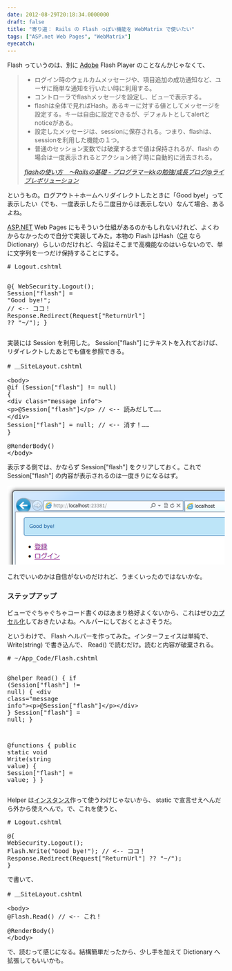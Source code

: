 ```yaml
---
date: 2012-08-29T20:18:34.0000000
draft: false
title: "寄り道： Rails の Flash っぽい機能を WebMatrix で使いたい"
tags: ["ASP.net Web Pages", "WebMatrix"]
eyecatch: 
---
```

<p>Flash っていうのは、別に <a class="keyword" href="http://d.hatena.ne.jp/keyword/Adobe">Adobe</a> Flash Player のことなんかじゃなくて、</p>

<blockquote cite="http://d.hatena.ne.jp/kiyo560808/20110913/1315882887">

<ul>
<li>ログイン時のウェルカムメッセージや、項目追加の成功通知など、ユーザに簡単な通知を行いたい時に利用する。</li>
<li>コントローラでflashメッセージを設定し、ビューで表示する。</li>
<li>flashは全体で見ればHash。あるキーに対する値としてメッセージを設定する。キーは自由に設定できるが、デフォルトとしてalertとnoticeがある。</li>
<li>設定したメッセージは、sessionに保存される。つまり、flashは、sessionを利用した機能の１つ。</li>
<li>普通のセッション変数では破棄するまで値は保持されるが、flash の場合は一度表示されるとアクション終了時に自動的に消去される。</li>
</ul>
<cite><a href="http://d.hatena.ne.jp/kiyo560808/20110913/1315882887">flash&#x306E;&#x4F7F;&#x3044;&#x65B9;&#x3000;&#x301C;Rails&#x306E;&#x57FA;&#x790E; - &#x30D7;&#x30ED;&#x30B0;&#x30E9;&#x30DE;&#x30FC;kk&#x306E;&#x52C9;&#x5F37;/&#x6210;&#x9577;&#x30D6;&#x30ED;&#x30B0;@&#x30E9;&#x30A4;&#x30D6;&#x30EC;&#x30DC;&#x30EA;&#x30E5;&#x30FC;&#x30B7;&#x30E7;&#x30F3;</a></cite>
</blockquote>
<p>というもの。ログアウト＋ホームへリダイレクトしたときに「Good bye!」って表示したい（でも、一度表示したら二度目からは表示しない）なんて場合、あるよね。</p><p><a class="keyword" href="http://d.hatena.ne.jp/keyword/ASP.NET">ASP.NET</a> Web Pages にもそういう仕組があるのかもしれないけれど、よくわからなかったので自分で実装してみた。本物の Flash はHash（<a class="keyword" href="http://d.hatena.ne.jp/keyword/C%23">C#</a> なら Dictionary）らしいのだけれど、今回はそこまで高機能なのはいらないので、単に文字列を一つだけ保持することにする。</p>
<pre class="code lang-cs" data-lang="cs" data-unlink># Logout.cshtml

@{
WebSecurity.Logout();
Session[<span class="synConstant">&quot;flash&quot;</span>] = <span class="synConstant">&quot;Good bye!&quot;</span>; <span class="synComment">// &lt;-- ココ！</span>
Response.Redirect(Request[<span class="synConstant">&quot;ReturnUrl&quot;</span>] ?? <span class="synConstant">&quot;~/&quot;</span>);
}
</pre><p>実装には Session を利用した。 Session["flash"] にテキストを入れておけば、リダイレクトしたあとでも値を参照できる。</p>
<pre class="code lang-cs" data-lang="cs" data-unlink># ＿SiteLayout.cshtml

&lt;body&gt;
@<span class="synStatement">if</span> (Session[<span class="synConstant">&quot;flash&quot;</span>] != <span class="synConstant">null</span>)
{
&lt;div <span class="synType">class</span>=<span class="synConstant">&quot;message info&quot;</span>&gt;
&lt;p&gt;@Session[<span class="synConstant">&quot;flash&quot;</span>]&lt;/p&gt; <span class="synComment">// &lt;-- 読みだして……</span>
&lt;/div&gt;
Session[<span class="synConstant">&quot;flash&quot;</span>] = <span class="synConstant">null</span>; <span class="synComment">// &lt;-- 消す！……</span>
}

@RenderBody()
&lt;/body&gt;
</pre><p>表示する側では、かならず Session["flash"] をクリアしておく。これで Session["flash"] の内容が表示されるのは一度きりになるはず。</p><p><img src="20120829200628.png" alt="f:id:daruyanagi:20120829200628p:plain" title="f:id:daruyanagi:20120829200628p:plain" class="hatena-fotolife"></p><p>これでいいのかは自信がないのだけれど、うまくいったのではないかな。</p>

<div class="section">
<h3>ステップアップ</h3>
<p>ビューでぐちゃぐちゃコード書くのはあまり格好よくないから、これはぜひ<a class="keyword" href="http://d.hatena.ne.jp/keyword/%A5%AB%A5%D7%A5%BB%A5%EB%B2%BD">カプセル化</a>しておきたいよね。ヘルパーにしておくとよさそうだ。</p><p>というわけで、 Flash ヘルパーを作ってみた。インターフェイスは単純で、 Write(string) で書き込んで、 Read() で読むだけ。読むと内容が破棄される。</p>
<pre class="code lang-cs" data-lang="cs" data-unlink># ~/App_Code/Flash.cshtml

@helper Read()
{
<span class="synStatement">if</span> (Session[<span class="synConstant">&quot;flash&quot;</span>] != <span class="synConstant">null</span>)
{
&lt;div <span class="synType">class</span>=<span class="synConstant">&quot;message info&quot;</span>&gt;&lt;p&gt;@Session[<span class="synConstant">&quot;flash&quot;</span>]&lt;/p&gt;&lt;/div&gt;
}
Session[<span class="synConstant">&quot;flash&quot;</span>] = <span class="synConstant">null</span>;
}

@functions
{
<span class="synType">public</span> <span class="synType">static</span> <span class="synType">void</span> Write(<span class="synType">string</span> <span class="synStatement">value</span>)
{
Session[<span class="synConstant">&quot;flash&quot;</span>] = <span class="synStatement">value</span>;
}
}
</pre><p>Helper は<a class="keyword" href="http://d.hatena.ne.jp/keyword/%A5%A4%A5%F3%A5%B9%A5%BF%A5%F3%A5%B9">インスタンス</a>作って使うわけじゃないから、 static で宣言せえへんだら外から使えへんで。で、これを使うと、</p>
<pre class="code lang-cs" data-lang="cs" data-unlink># Logout.cshtml

@{
WebSecurity.Logout();
Flash.Write(<span class="synConstant">&quot;Good bye!&quot;</span>); <span class="synComment">// &lt;-- ココ！</span>
Response.Redirect(Request[<span class="synConstant">&quot;ReturnUrl&quot;</span>] ?? <span class="synConstant">&quot;~/&quot;</span>);
}
</pre><p>で書いて、</p>
<pre class="code lang-cs" data-lang="cs" data-unlink># ＿SiteLayout.cshtml

&lt;body&gt;
@Flash.Read() <span class="synComment">// &lt;-- これ！</span>

@RenderBody()
&lt;/body&gt;
</pre><p>で、読むって感じになる。結構簡単だったから、少し手を加えて Dictionary へ拡張してもいいかも。</p>

</div>